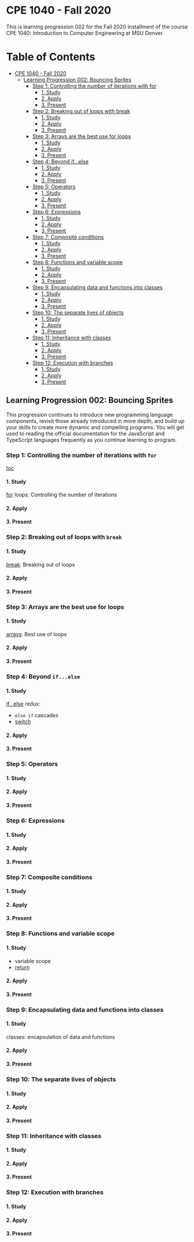 # CPE 1040 - Fall 2020

This is learning progression 002 for the Fall 2020 installment of the course CPE 1040: Introduction to Computer Engineering at MSU Denver.

Table of Contents
=================

* [CPE 1040 \- Fall 2020](#cpe-1040---fall-2020)
  * [Learning Progression 002: Bouncing Sprites](#learning-progression-002-bouncing-sprites)
    * [Step 1: Controlling the number of iterations with for](#step-1-controlling-the-number-of-iterations-with-for)
      * [1\. Study](#1-study)
      * [2\. Apply](#2-apply)
      * [3\. Present](#3-present)
    * [Step 2: Breaking out of loops with break](#step-2-breaking-out-of-loops-with-break)
      * [1\. Study](#1-study-1)
      * [2\. Apply](#2-apply-1)
      * [3\. Present](#3-present-1)
    * [Step 3: Arrays are the best use for loops](#step-3-arrays-are-the-best-use-for-loops)
      * [1\. Study](#1-study-2)
      * [2\. Apply](#2-apply-2)
      * [3\. Present](#3-present-2)
    * [Step 4: Beyond if\.\.\.else](#step-4-beyond-ifelse)
      * [1\. Study](#1-study-3)
      * [2\. Apply](#2-apply-3)
      * [3\. Present](#3-present-3)
    * [Step 5: Operators](#step-5-operators)
      * [1\. Study](#1-study-4)
      * [2\. Apply](#2-apply-4)
      * [3\. Present](#3-present-4)
    * [Step 6: Expressions](#step-6-expressions)
      * [1\. Study](#1-study-5)
      * [2\. Apply](#2-apply-5)
      * [3\. Present](#3-present-5)
    * [Step 7: Composite conditions](#step-7-composite-conditions)
      * [1\. Study](#1-study-6)
      * [2\. Apply](#2-apply-6)
      * [3\. Present](#3-present-6)
    * [Step 8: Functions and variable scope](#step-8-functions-and-variable-scope)
      * [1\. Study](#1-study-7)
      * [2\. Apply](#2-apply-7)
      * [3\. Present](#3-present-7)
    * [Step 9: Encapsulating data and functions into classes](#step-9-encapsulating-data-and-functions-into-classes)
      * [1\. Study](#1-study-8)
      * [2\. Apply](#2-apply-8)
      * [3\. Present](#3-present-8)
    * [Step 10: The separate lives of objects](#step-10-the-separate-lives-of-objects)
      * [1\. Study](#1-study-9)
      * [2\. Apply](#2-apply-9)
      * [3\. Present](#3-present-9)
    * [Step 11: Inheritance with classes](#step-11-inheritance-with-classes)
      * [1\. Study](#1-study-10)
      * [2\. Apply](#2-apply-10)
      * [3\. Present](#3-present-10)
    * [Step 12: Execution with branches](#step-12-execution-with-branches)
      * [1\. Study](#1-study-11)
      * [2\. Apply](#2-apply-11)
      * [3\. Present](#3-present-11)


## Learning Progression 002: Bouncing Sprites

This progression continues to introduce new programming language components, revisit those already introduced in more depth, and build up your skills to create more dynamic and compelling programs. You will get used to reading the official documentation for the JavaScript and TypeScript languages frequently as you continue learning to program.  

### Step 1: Controlling the number of iterations with `for`
[toc](table-of-contents)

#### 1. Study

[for](https://developer.mozilla.org/en-US/docs/Web/JavaScript/Reference/Statements/for) loops: Controlling the number of iterations  

#### 2. Apply

#### 3. Present

### Step 2: Breaking out of loops with `break`

#### 1. Study

[break](https://developer.mozilla.org/en-US/docs/Web/JavaScript/Reference/Statements/break): Breaking out of loops    

#### 2. Apply

#### 3. Present

### Step 3: Arrays are the best use for loops

#### 1. Study

[arrays](https://makecode.microbit.org/javascript/types): Best use of loops    

#### 2. Apply

#### 3. Present

### Step 4: Beyond `if...else`

#### 1. Study

[if...else](https://developer.mozilla.org/en-US/docs/Web/JavaScript/Reference/Statements/if...else) redux: 
   - `else if` cascades  
   - [switch](https://developer.mozilla.org/en-US/docs/Web/JavaScript/Reference/Statements/switch)  

#### 2. Apply

#### 3. Present

### Step 5: Operators

#### 1. Study

#### 2. Apply

#### 3. Present

### Step 6: Expressions

#### 1. Study

#### 2. Apply

#### 3. Present

### Step 7: Composite conditions

#### 1. Study

#### 2. Apply

#### 3. Present

### Step 8: Functions and variable scope

#### 1. Study

   - variable scope  
   - [return](https://developer.mozilla.org/en-US/docs/Web/JavaScript/Reference/Statements/return)  

#### 2. Apply

#### 3. Present

### Step 9: Encapsulating data and functions into classes

#### 1. Study

classes: encapsulation of data and functions    

#### 2. Apply

#### 3. Present

### Step 10: The separate lives of objects

#### 1. Study

#### 2. Apply

#### 3. Present

### Step 11: Inheritance with classes

#### 1. Study

#### 2. Apply

#### 3. Present

### Step 12: Execution with branches

#### 1. Study

#### 2. Apply

#### 3. Present

  
